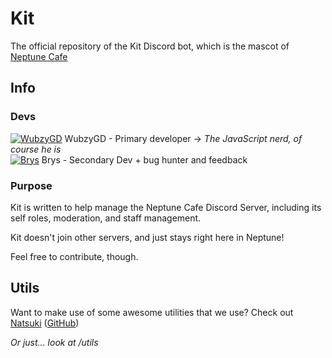 # Kit
The official repository of the Kit Discord bot, which is the mascot of [Neptune Cafe](https://discord.gg/dZa9Zmw)

## Info

### Devs

[![WubzyGD](https://api.slushie.gg/avatar/330547934951112705?size=32&format=gif)](https://github.com/WubzyGD "Wubzy's GitHub") WubzyGD - Primary developer -> _The JavaScript nerd, of course he is_  
[![Brys](https://cdn.discordapp.com/avatars/497598953206841375/66a33af01bb4f269dd081b50008910d2.png?size=32)](https://github.com/Brys0 "Brys' GitHub") Brys - Secondary Dev + bug hunter and feedback

### Purpose

Kit is written to help manage the Neptune Cafe Discord Server, including its self roles, moderation, and staff management.

Kit doesn't join other servers, and just stays right here in Neptune!

Feel free to contribute, though.

## Utils

Want to make use of some awesome utilities that we use? Check out [Natsuki](https://git.wubzy.xyz/NatsukiDev/Natsuki) ([GitHub](https://github.com/NatsukiDev/Natsuki))

_Or just... look at /utils_